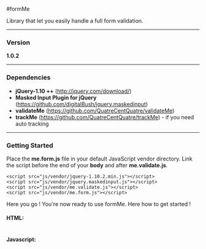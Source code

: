 #formMe

Library that let you easily handle a full form validation.

---

### Version

**1.0.2**

---

### Dependencies

- **jQuery-1.10 ++** (http://jquery.com/download/)
- **Masked Input Plugin for jQuery** (https://github.com/digitalBush/jquery.maskedinput)
- **validateMe** (https://github.com/QuatreCentQuatre/validateMe)
- **trackMe** (https://github.com/QuatreCentQuatre/trackMe) - if you need auto tracking

---

### Getting Started

Place the **me.form.js** file in your default JavaScript vendor directory. Link the script before the end of your **body** and after **me.validate.js**.

```
<script src="js/vendor/jquery-1.10.2.min.js"></script>
<script src="js/vendor/jquery.maskedinput.js"></script>
<script src="js/vendor/me.validate.js"></script>
<script src="js/vendor/me.form.js"></script>
```
Here you go ! You're now ready to use formMe. Here how to get started !

#### HTML:
~~~

~~~

#### Javascript:

~~~

~~~